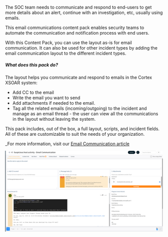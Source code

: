 The SOC team needs to communicate and respond to end-users to get more details about an alert, continue with an investigation, etc, usually using emails. 
 
This email communications content pack enables security teams to automate the communication and notification process with end users.
 
With this Content Pack, you can use the layout as-is for email communication. It can also be used for other incident types by adding the email communication layout to the different incident types.

##### What does this pack do?
The layout helps you communicate and respond to emails in the Cortex XSOAR system:
- Add CC to the email
- Write the email you want to send
- Add attachments if needed to the email.
- Tag all the related emails (incoming/outgoing) to the incident and manage as an email thread - the user can view all the communications in the layout without leaving the system.

This pack includes, out of the box, a full layout, scripts, and incident fields. All of these are customizable to suit the needs of your organization.

_For more information, visit our [Email Communication article](https://xsoar.pan.dev/docs/reference/packs/email-communication)

![Email_Communication_layout](https://raw.githubusercontent.com/demisto/content/master/Packs/EmailCommunication/doc_files/Email_Communication_layout.png)
